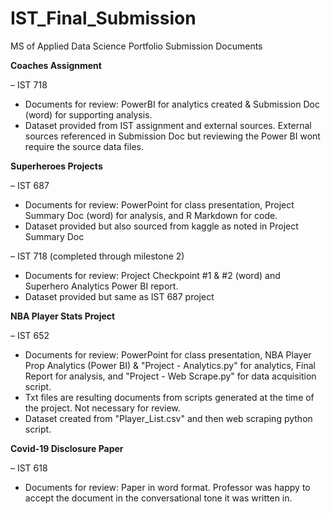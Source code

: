 # IST_Final_Submission

MS of Applied Data Science Portfolio Submission Documents

**Coaches Assignment**

– IST 718 

- Documents for review: PowerBI for analytics created & Submission Doc (word) for supporting analysis.
- Dataset provided from IST assignment and external sources. External sources referenced in Submission Doc but reviewing the Power BI wont require the source data files.

**Superheroes Projects**

– IST 687

- Documents for review: PowerPoint for class presentation, Project Summary Doc (word) for analysis, and R Markdown for code.
- Dataset provided but also sourced from kaggle as noted in Project Summary Doc

– IST 718 (completed through milestone 2)

- Documents for review: Project Checkpoint #1 & #2 (word) and Superhero Analytics Power BI report.
- Dataset provided but same as IST 687 project

**NBA Player Stats Project**

– IST 652 

- Documents for review: PowerPoint for class presentation, NBA Player Prop Analytics (Power BI) & "Project - Analytics.py" for analytics, Final Report for analysis, and "Project - Web Scrape.py" for data acquisition script.
- Txt files are resulting documents from scripts generated at the time of the project. Not necessary for review.
- Dataset created from "Player_List.csv" and then web scraping python script. 

**Covid-19 Disclosure Paper**

– IST 618 

- Documents for review: Paper in word format. Professor was happy to accept the document in the conversational tone it was written in.
